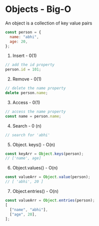 # Objects - Big-O

An object is a collection of key value pairs

```js
const person = {
  name: "abhi",
  age: 20,
};
```

1. Insert - 0(1)

```js
// add the id property
person.id = 101;
```

2. Remove - 0(1)

```js
// delete the name property
delete person.name;
```

3. Access - 0(1)

```js
// access the name property
const name = person.name;
```

4. Search - 0 (n)

```js
// search for 'abhi'
```

5. Object. keys() - O(n)

```js
const keyArr = Object.keys(person);
// ['name', age]
```

6. Object.values() - O(n)

```js
const valueArr = Object.value(person);
// [ 'abhi', 20 ]
```

7. Object.entries() - O(n)

```js
const valueArr = Object.entries(person);
[
  ["name", "abhi"],
  ["age", 20],
];
```
